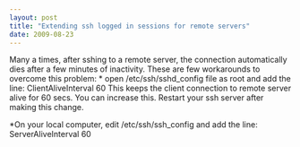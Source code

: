 ```yaml
---
layout: post
title: "Extending ssh logged in sessions for remote servers"
date: 2009-08-23
---
```

<div dir="ltr" style="text-align: left;" trbidi="on">Many a times, after sshing to a remote server, the connection automatically dies after a few minutes of inactivity. These are few workarounds to overcome this problem:  
* open /etc/ssh/sshd_config file as root and add the line:  
ClientAliveInterval 60  
This keeps the client connection to remote server alive for 60 secs. You can increase this. Restart your ssh server after making this change.  

*On your local computer, edit /etc/ssh/ssh_config and add the line:  
ServerAliveInterval 60</div>

